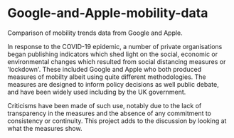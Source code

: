 # Google-and-Apple-mobility-data
Comparison of mobility trends data from Google and Apple.

In response to the COVID-19 epidemic, a number of private organisations began publishing indicators which shed light on the social, economic or environmental changes which resulted from social distancing measures or 'lockdown'. These included Google and Apple who both produced measures of mobilty albeit using quite different methodologies. The measures are designed to inform policy decisions as well public debate, and have been widely used including by the UK government. 

Criticisms have been made of such use, notably due to the lack of transparency in the measures and the absence of any commitment to consistency or continuity. This project adds to the discussion by looking at what the measures show. 

